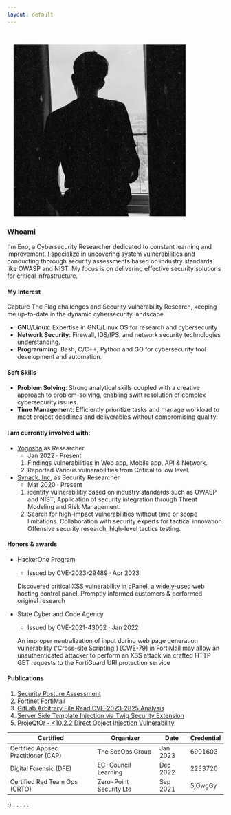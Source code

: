 ```yaml
---
layout: default
---
```


<img class="profile-picture" src="76135196.jpeg" style="margin: 30px 0 0 15px;">

### Whoami

I'm Eno, a Cybersecurity Researcher dedicated to constant learning and improvement. I specialize in uncovering system vulnerabilities and conducting thorough security assessments based on industry standards like OWASP and NIST. My focus is on delivering effective security solutions for critical infrastructure.

#### My Interest
Capture The Flag challenges and Security vulnerability Research, keeping me up-to-date in the dynamic cybersecurity landscape
- **GNU/Linux**: Expertise in GNU/Linux OS for research and cybersecurity 
- **Network Security**: Firewall, IDS/IPS, and network security technologies understanding.
- **Programming**: Bash, C/C++, Python and GO for cybersecurity tool development and automation.

#### Soft Skills
- **Problem Solving**: Strong analytical skills coupled with a creative approach to problem-solving, enabling swift resolution of complex cybersecurity issues.
- **Time Management**: Efficiently prioritize tasks and manage workload to meet project deadlines and deliverables without compromising quality.

#### I am currently involved with:
- [Yogosha](https://www.yogosha.com/) as Researcher
  - Jan 2022 · Present
   1. Findings vulnerabilities in Web app, Mobile app, API & Network.
   2. Reported Various vulnerabilities from Critical to low level.
- [Synack, Inc.](https://www.synack.com/red-team/) as Security Researcher
  - Mar 2020 · Present
   1. identify vulnerabilitiy based on industry standards such as OWASP and NIST, Application of security integration through Threat Modeling and Risk Management.
   2. Search for high-impact vulnerabilities without time or scope limitations. Collaboration with security experts for tactical innovation. Offensive security research, high-level tactics testing.

#### Honors & awards

- HackerOne Program
  - Issued by CVE-2023-29489 · Apr 2023
  
  Discovered critical XSS vulnerability in cPanel, a widely-used web hosting
control panel. Promptly informed customers & performed original research

- State Cyber and Code Agency
  - Issued by CVE-2021-43062 · Jan 2022
  
  An improper neutralization of input during web page generation vulnerability ('Cross-site Scripting') [CWE-79] in FortiMail may allow an unauthenticated attacker to perform an XSS attack via crafted HTTP GET requests to the FortiGuard URI protection service

#### Publications

1. [Security Posture Assessment](https://z0rs.github.io/articles/Security-Posture-Assessment/)
2. [Fortinet FortiMail](https://z0rs.github.io/articles/Fortinet-FortiMail/)
3. [GitLab Arbitrary File Read CVE-2023-2825 Analysis](https://labs.watchtowr.com/gitlab-arbitrary-file-read-gitlab-cve-2023-2825-analysis/)
4. [Server Side Template Injection via Twig Security Extension](https://z0rs.github.io/blog/Server-Side-Template-Injection/)
5. [ProjeQtOr - <10.2.2 Direct Object Injection Vulnerability](https://labs.watchtowr.com/projeqtor-10-2-2-direct-object-injection-vulnerability/)
   
Certified | Organizer | Date | Credential
-----|-------|--------|--------
Certified Appsec Practitioner (CAP) | The SecOps Group | Jan 2023 | 6901603
Digital Forensic (DFE) | EC-Council Learning  | Dec 2022 | 2233720
Certified Red Team Ops (CRTO) | Zero-Point Security Ltd | Sep 2021 | 5jOwgGy

:}
.
.
.
.
.
